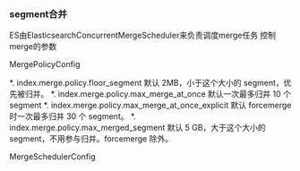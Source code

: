 ### segment合并

ES由ElasticsearchConcurrentMergeScheduler来负责调度merge任务
控制merge的参数


MergePolicyConfig

>
*. index.merge.policy.floor_segment 默认 2MB，小于这个大小的 segment，优先被归并。
*. index.merge.policy.max_merge_at_once 默认一次最多归并 10 个 segment
*. index.merge.policy.max_merge_at_once_explicit 默认 forcemerge 时一次最多归并 30 个 segment。
*. index.merge.policy.max_merged_segment 默认 5 GB，大于这个大小的 segment，不用参与归并。forcemerge 除外。


MergeSchedulerConfig
